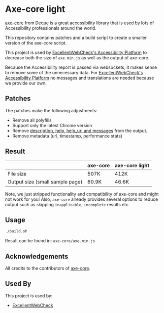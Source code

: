
# Axe-core light

[axe-core](https://github.com/dequelabs/axe-core) from Deque is a great accessibility library that is used by lots of Accessibility professionals around the world.

This repository contains patches and a build script to create a smaller version of the axe-core script.

This project is used by [ExcellentWebCheck's Accessibility Platform](https://excellentwebcheck.com/website-accessibility-checker) to decrease both the size of `axe.min.js` as well as the output of axe-core.

Because the Accessibility report is passed via websockets, it makes sense to remove some of the unnecessary data.
For [ExcellentWebCheck's Accessibility Platform](https://excellentwebcheck.com/website-accessibility-checker) no messages and translations are needed because we provide our own.

## Patches

The patches make the following adjustments:

* Remove all polyfills
* Support only the latest Chrome version
* Remove [description, help, help_url and messages](https://github.com/dequelabs/axe-core/blob/develop/doc/API.md#results-object) from the output.
* Remove metadata (url, timestamp, performance stats)

## Result

|                                 | axe-core | axe-core light |
| ------------------------------- | -------- | -------------- |
| File size                       | 507K     | 412K           |
| Output size (small sample page) | 80.9K    | 46.6K          |

Note, we just stripped functionality and compatibility of axe-core and might not work for you!
Also, `axe-core` already provides several options to reduce output such as skipping `inapplicable`, `incomplete` results etc.

## Usage

```bash
./build.sh
```

Result can be found in: `axe-core/axe.min.js`

## Acknowledgements

All credits to the contributors of [axe-core](https://github.com/dequelabs/axe-core).

## Used By

This project is used by:

- [ExcellentWebCheck](https://excellentwebcheck.com)
